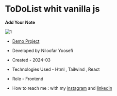 # ToDoList whit vanilla js

**Add Your Note**


![1](https://github.com/user-attachments/assets/21ecd416-ef1d-4c2a-af0b-8990d1ba2e43)

- [Demo Project](https://to-do-list-whit-react.vercel.app/)

- Developed by Niloofar Yoosefi

- Created - 2024-03

- Technologies Used - Html , Tailwind , React 


- Role - Frontend

- How to reach me : with my [instagram](https://github.com/niloufar-yousefi) and [linkedin](https://www.linkedin.com/in/niloofar-yoosefikhorram-242742143/)

